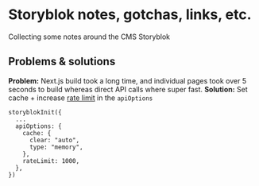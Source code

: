 # Storyblok notes, gotchas, links, etc.
Collecting some notes around the CMS Storyblok

## Problems & solutions

**Problem:** Next.js build took a long time, and individual pages took over 5 seconds to build whereas direct API calls where super fast.
**Solution:** Set cache + increase [rate limit](https://www.storyblok.com/docs/api/content-delivery/v2/getting-started/rate-limit) in the `apiOptions`

```
storyblokInit({
  ...
  apiOptions: {
    cache: {
      clear: "auto",
      type: "memory",
    },
    rateLimit: 1000,
  },
})
```
